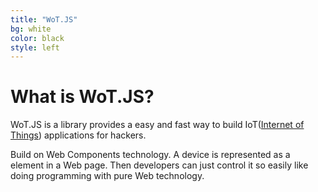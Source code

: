 ```yaml
---
title: "WoT.JS"
bg: white
color: black
style: left
---
```


# What is WoT.JS?
WoT.JS is a library provides a easy and fast way to build IoT([Internet of Things](https://en.wikipedia.org/wiki/Internet_of_Things)) applications for hackers.

Build on Web Components technology. A device is represented as a element in a Web page. Then developers can just control it so easily like doing programming with pure Web technology.
